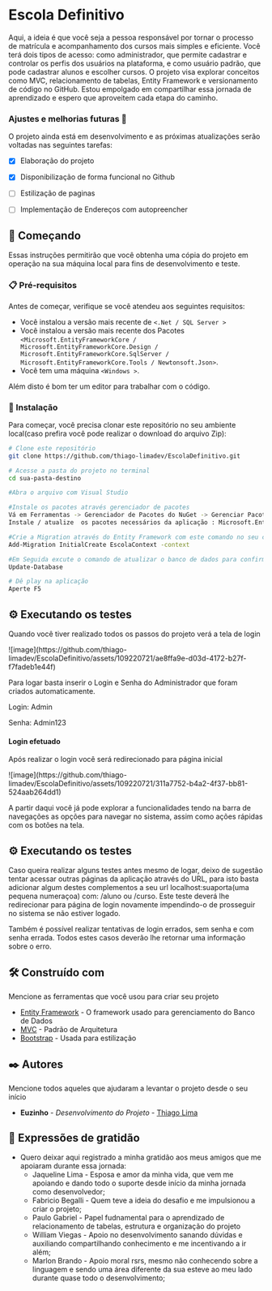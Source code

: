 # Escola Definitivo

Aqui, a ideia é que você seja a pessoa responsável por tornar o processo de matrícula e acompanhamento dos cursos mais simples e eficiente. Você terá dois tipos de acesso: como administrador, que permite cadastrar e controlar os perfis dos usuários na plataforma, e como usuário padrão, que pode cadastrar alunos e escolher cursos. O projeto visa explorar conceitos como MVC, relacionamento de tabelas, Entity Framework e versionamento de código no GitHub. Estou empolgado em compartilhar essa jornada de aprendizado e espero que aproveitem cada etapa do caminho.

### Ajustes e melhorias futuras 📌

O projeto ainda está em desenvolvimento e as próximas atualizações serão voltadas nas seguintes tarefas:

- [x] Elaboração do projeto
- [x] Disponibilização de forma funcional no Github
- [ ] Estilização de paginas
- [ ] Implementação de Endereços com autopreencher

     
## 🚀 Começando

Essas instruções permitirão que você obtenha uma cópia do projeto em operação na sua máquina local para fins de desenvolvimento e teste.


### 📋 Pré-requisitos

Antes de começar, verifique se você atendeu aos seguintes requisitos:

* Você instalou a versão mais recente de `<.Net / SQL Server >`
* Você instalou a versão mais recente dos Pacotes `<Microsoft.EntityFrameworkCore / Microsoft.EntityFrameworkCore.Design / Microsoft.EntityFrameworkCore.SqlServer / Microsoft.EntityFrameworkCore.Tools / Newtonsoft.Json>`.
* Você tem uma máquina `<Windows >`.

Além disto é bom ter um editor para trabalhar com o código.

### 🔧 Instalação

Para começar, você precisa clonar este repositório no seu ambiente local(caso prefira você pode realizar o download do arquivo Zip):

```bash
# Clone este repositório
git clone https://github.com/thiago-limadev/EscolaDefinitivo.git

# Acesse a pasta do projeto no terminal
cd sua-pasta-destino

#Abra o arquivo com Visual Studio

#Instale os pacotes através gerenciador de pacotes
Vá em Ferramentas -> Gerenciador de Pacotes do NuGet -> Gerenciar Pacotes do NuGet para Solução..
Instale / atualize  os pacotes necessários da aplicação : Microsoft.EntityFrameworkCore / Microsoft.EntityFrameworkCore.Design / Microsoft.EntityFrameworkCore.SqlServer / Microsoft.EntityFrameworkCore.Tools / Newtonsoft.Json

#Crie a Migration através do Entity Framework com este comando no seu console
Add-Migration InitialCreate EscolaContext -context

#Em Seguida excute o comando de atualizar o banco de dados para confirma a criação no banco de dados
Update-Database

# Dê play na aplicação
Aperte F5
 ````

## ⚙️ Executando os testes

Quando você tiver realizado todos os passos do projeto verá a tela de login

<p> ![image](https://github.com/thiago-limadev/EscolaDefinitivo/assets/109220721/ae8ffa9e-d03d-4172-b27f-f7fadeb1e44f) </p>

Para logar basta inserir o Login e Senha do Administrador que foram criados automaticamente.

<p >Login: Admin</p>
<p > Senha: Admin123</p>

<h4>Login efetuado</h4>
Após realizar o login você será redirecionado para página inicial 
<p> ![image](https://github.com/thiago-limadev/EscolaDefinitivo/assets/109220721/311a7752-b4a2-4f37-bb81-524aab264dd1) </p>

A partir daqui você já pode explorar a funcionalidades tendo na barra de navegações as opções para navegar no sistema, assim como ações rápidas com os botões na tela.


 
## ⚙️ Executando os testes

Caso queira realizar alguns testes antes mesmo de logar, deixo de sugestão tentar acessar outras páginas da aplicação através do URL, para isto basta adicionar algum destes complementos a seu url localhost:suaporta(uma pequena numeraçoa) com: /aluno ou /curso.
Este teste deverá lhe redirecionar para página de login novamente impendindo-o de prosseguir no sistema se não estiver logado.

Também é possível realizar tentativas de login errados, sem senha e com senha errada. Todos estes casos deverão lhe retornar uma informação sobre o erro.


## 🛠️ Construído com

Mencione as ferramentas que você usou para criar seu projeto

* [Entity Framework](https://learn.microsoft.com/pt-br/ef/#desenvolver-com-o-entity-framework-core) - O framework usado para gerenciamento do Banco de Dados
* [MVC](https://learn.microsoft.com/pt-br/aspnet/core/mvc/overview?view=aspnetcore-7.0) - Padrão de Arquitetura
* [Bootstrap](https://getbootstrap.com.br/docs/4.1/getting-started/introduction/) - Usada para estilização

## ✒️ Autores

Mencione todos aqueles que ajudaram a levantar o projeto desde o seu início

* **Euzinho** - *Desenvolvimento do Projeto* - [Thiago Lima](https://github.com/thiago-limadev/)

## 🎁 Expressões de gratidão

* Quero deixar aqui registrado a minha gratidão aos meus amigos que me apoiaram durante essa jornada:
   - Jaqueline Lima - Esposa e amor da minha vida, que vem me apoiando e dando todo o suporte desde início da minha jornada como desenvolvedor;
   - Fabricio Begalli - Quem teve a ideia do desafio e me impulsionou a criar o projeto;
   - Paulo Gabriel - Papel fudnamental para o aprendizado de relacionamento de tabelas, estrutura e organização do projeto
   - William Viegas - Apoio no desenvolvimento sanando dúvidas e auxiliando compartilhando conhecimento e me incentivando a ir além;
   - Marlon Brando - Apoio moral rsrs, mesmo não conhecendo sobre a linguagem e sendo uma área diferente da sua esteve ao meu lado durante quase todo o desenvolvimento;
     



